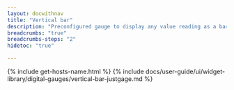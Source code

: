 ```yaml
---
layout: docwithnav
title: "Vertical bar"
description: "Preconfigured gauge to display any value reading as a bar. Allows to configure value range, gradient colors, and other settings."
breadcrumbs: "true"
breadcrumbs-steps: "2"
hidetoc: "true"

---
```

{% include get-hosts-name.html %}
{% include docs/user-guide/ui/widget-library/digital-gauges/vertical-bar-justgage.md %}
